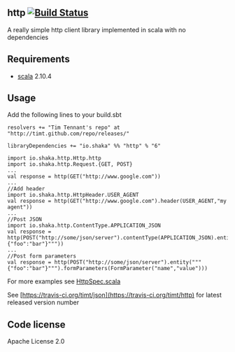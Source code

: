 http  [![Build Status](https://travis-ci.org/timt/http.png?branch=master)](https://travis-ci.org/timt/http)
----
A really simple http client library implemented in scala with no dependencies


Requirements
------------

* [scala](http://www.scala-lang.org) 2.10.4

Usage
-----
Add the following lines to your build.sbt

    resolvers += "Tim Tennant's repo" at "http://timt.github.com/repo/releases/"

    libraryDependencies += "io.shaka" %% "http" % "6"

    import io.shaka.http.Http.http
    import io.shaka.http.Request.{GET, POST}
    ...
    val response = http(GET("http://www.google.com"))
    ...
    //Add header
    import io.shaka.http.HttpHeader.USER_AGENT
    val response = http(GET("http://www.google.com").header(USER_AGENT,"my agent"))
    ...
    //Post JSON
    import io.shaka.http.ContentType.APPLICATION_JSON
    val response = http(POST("http://some/json/server").contentType(APPLICATION_JSON).entity("""{"foo":"bar"}"""))
    ...
    //Post form parameters
    val response = http(POST("http://some/json/server").entity("""{"foo":"bar"}""").formParameters(FormParameter("name","value")))

For more examples see [HttpSpec.scala](https://github.com/timt/http/blob/master/src/test/scala/io/shaka/http/HttpSpec.scala)

See [https://travis-ci.org/timt/json](https://travis-ci.org/timt/http) for latest released version number


Code license
------------
Apache License 2.0